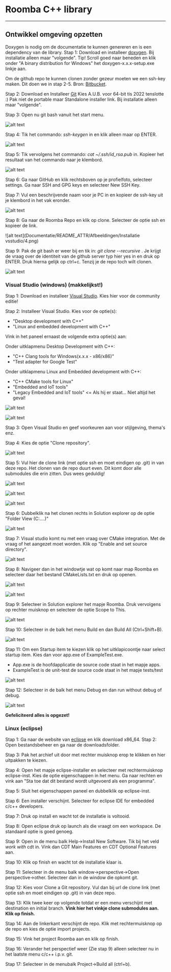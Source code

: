 # Roomba C++ library
---
## Ontwikkel omgeving opzetten



Doxygen is nodig om de documentatie te kunnen genereren en is een dependency van de library.
Stap 1: Download en installeer [doxygen](https://www.doxygen.nl/download.html).
Bij installatie alleen maar "volgende".
Tip! Scroll goed naar beneden en klik onder "A binary distribution for Windows" het doxygen-x.x.x-setup.exe linkje aan.

Om de github repo te kunnen clonen zonder gezeur moeten we een ssh-key maken. Dit doen we in stap 2-5. Bron: [Bitbucket](https://support.atlassian.com/bitbucket-cloud/docs/set-up-an-ssh-key/).

Stap 2: Download en Installeer [Git](https://git-scm.com/download/win)
Kies A.U.B. voor 64-bit tis 2022 tenslotte :)
Pak niet de portable maar Standalone installer link.
Bij installatie alleen maar "volgende".

Stap 3: Open nu git bash vanuit het start menu. 

![alt text](Documentatie/README_ATTR/Afbeeldingen/Git/1.png)

Stap 4: Tik het commando: *ssh-keygen* in en klik alleen maar op ENTER.

![alt text](Documentatie/README_ATTR/Afbeeldingen//Git/2.png)

Stap 5: Tik vervolgens het commando: *cat ~/.ssh/id_rsa.pub* in.
Kopieer het resultaat van het commando naar je klembord.

![alt text](Documentatie/README_ATTR/Afbeeldingen/Git/3.png)

Stap 6: Ga naar GitHub en klik rechtsboven op je profielfoto, selecteer settings. Ga naar SSH and GPG keys en selecteer New SSH Key.

Stap 7: Vul een beschrijvende naam voor je PC in en kopieer de ssh-key uit je klembord in het vak eronder.

![alt text](Documentatie/README_ATTR/Afbeeldingen/Git/4.png)

Stap 8: Ga naar de Roomba Repo en klik op clone. Selecteer de optie ssh en kopieer de link.

![alt text](Documentatie/README_ATTR/Afbeeldingen/Installatie vsstudio/4.png)

Stap 9: Pak de git bash er weer bij en tik in: *git clone <link> --recursive* . Je krijgt de vraag over de identiteit van de github server typ hier yes in en druk op ENTER. Druk hierna gelijk op ctrl+c. Tenzij je de repo toch wilt clonen.

![alt text](Documentatie/README_ATTR/Afbeeldingen/Git/6.png)


### Visual Studio (windows) (makkelijkst!)


Stap 1: Download en installeer [Visual Studio](https://visualstudio.microsoft.com/).
Kies hier voor de community editie!

Stap 2: Installeer Visual Studio. Kies voor de optie(s):
- "Desktop development with C++"
- "Linux and embedded development with C++"

Vink in het paneel ernaast de volgende extra optie(s) aan:

Onder uitklapmenu Desktop Development with C++:
- "C++ Clang tools for Windows(x.x.x - x86/x86)"
- "Test adapter for Google Test"

Onder uitklapmenu Linux and Embedded development with C++:
- "C++ CMake tools for Linux"
- "Embedded and IoT tools"
- "Legacy Embedded and IoT tools" <= Als hij er staat... Niet altijd het geval!

![alt text](Documentatie/README_ATTR/Afbeeldingen/Installatie_vsstudio/1.png)

![alt text](Documentatie/README_ATTR/Afbeeldingen/Installatie_vsstudio/2.png)

Stap 3: Open Visual Studio en geef voorkeuren aan voor stijlgeving, thema's enz.

Stap 4: Kies de optie "Clone repository".

![alt text](Documentatie/README_ATTR/Afbeeldingen/Installatie_vsstudio/3.png)

Stap 5: Vul hier de clone link (met optie ssh en moet eindigen op .git) in van deze repo.
Het clonen van de repo duurt even. Dit komt door alle submodules die erin zitten. Dus wees geduldig!

![alt text](Documentatie/README_ATTR/Afbeeldingen/Installatie_vsstudio/4.png)

![alt text](Documentatie/README_ATTR/Afbeeldingen/Installatie_vsstudio/3.5.png)

![alt text](Documentatie/README_ATTR/Afbeeldingen/Clone/1.png)

Stap 6: Dubbelklik na het clonen rechts in Solution explorer op de optie "Folder View (C:\....)"

![alt text](Documentatie/README_ATTR/Afbeeldingen/Clone/2.png)

Stap 7: Visual studio komt nu met een vraag over CMake integration. Met de vraag of het aangezet moet worden. Klik op "Enable and set source directory".

![alt text](Documentatie/README_ATTR/Afbeeldingen/Clone/4.png)


Stap 8: Navigeer dan in het windowtje wat op komt naar map Roomba en selecteer daar het bestand CMakeLists.txt en druk op openen.

![alt text](Documentatie/README_ATTR/Afbeeldingen/Clone/5.png)

![alt text](Documentatie/README_ATTR/Afbeeldingen/Clone/6.png)

Stap 9: Selecteer in Solution explorer het mapje Roomba. Druk vervolgens op rechter muisknop en selecteer de optie Scope to This.

![alt text](Documentatie/README_ATTR/Afbeeldingen/Clone/7.png)

Stap 10: Selecteer in de balk het menu Build en dan Build All (Ctrl+Shift+B).

![alt text](Documentatie/README_ATTR/Afbeeldingen/Clone/8.png)

Stap 11: Om een Startup item te kiezen klik op het uitklapicoontje naar select startup item. Kies dan voor app.exe of ExampleTest.exe. 

- App.exe is de hoofdapplicatie de source code staat in het mapje apps.
- ExampleTest is de unit-test de source code staat in het mapje tests/test

![alt text](Documentatie/README_ATTR/Afbeeldingen/Clone/9.png)

Stap 12: Selecteer in de balk het menu Debug en dan run without debug of debug.

![alt text](Documentatie/README_ATTR/Afbeeldingen/Clone/10.png)

**Gefeliciteerd alles is opgezet!**


### Linux (eclipse)

Stap 1: Ga naar de website van [eclipse](https://www.eclipse.org/downloads/) en klik download x86_64.
Stap 2: Open bestandsbeheer en ga naar de downloadsfolder.

Stap 3: Pak het archief uit door met rechter muisknop erop te klikken en hier uitpakken te kiezen.

Stap 4: Open het mapje eclipse-installer en selecteer met rechtermuisknop eclipse-inst. Kies de optie eigenschappen in het menu. Ga naar rechten en vink aan "Sta toe dat dit bestand wordt uitgevoerd als een programma".

Stap 5: Sluit het eigenschappen paneel en dubbelklik op eclipse-inst.

Stap 6: Een installer verschijnt. Selecteer for eclipse IDE for embedded c/c++ developers.

Stap 7: Druk op install en wacht tot de installatie is voltooid.

Stap 8: Open eclipse druk op launch als die vraagt om een workspace. De standaard optie is goed genoeg.

Stap 9: Open in de menu balk Help->Install New Software. Tik bij het veld *work with* cdt in. Vink dan CDT Main Features en CDT Optional Features aan.

Stap 10: Klik op finish en wacht tot de installatie klaar is.

Stap 11: Selecteer in de menu balk window->perspective->Open perspective->other. Selecteer dan in de window die opkomt git.

Stap 12: Kies voor Clone a Git repository. Vul dan bij url de clone link (met optie ssh en moet eindigen op .git) in van deze repo. 

Stap 13: Klik twee keer op volgende totdat er een menu verschijnt met destination en initial branch. **Vink hier het vinkje clone submodules aan. Klik op finish.**

Stap 14: Aan de linkerkant verschijnt de repo. Klik met rechtermuisknop op de repo en kies de optie import projects.

Stap 15: Vink het project Roomba aan en klik op finish.

Stap 16: Verander het perspectief weer (Zie stap 9) alleen selecteer nu in het laatste menu c/c++ i.p.v. git.

Stap 17: Selecteer in de menubalk Project->Build all (ctrl+b).




